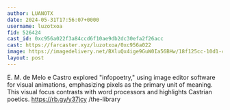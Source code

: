 ```yaml
---
author: LUANOTX
date: 2024-05-31T17:56:07+0000
username: luzotxoa
fid: 526424
cast_id: 0xc956a022f3a84ccd6f10ae9db2dc30efa2f26acc
cast: https://farcaster.xyz/luzotxoa/0xc956a022
image: https://imagedelivery.net/BXluQx4ige9GuW0Ia56BHw/18f125cc-10d1-48c0-ed33-b14b18a1a100/original
layout: post
---
```


E. M. de Melo e Castro explored "infopoetry," using image editor software for visual animations, emphasizing pixels as the primary unit of meaning. This visual focus contrasts with word processors and highlights Castrian poetics. https://rb.gy/y37jcy
/the-library

<img src='https://imagedelivery.net/BXluQx4ige9GuW0Ia56BHw/18f125cc-10d1-48c0-ed33-b14b18a1a100/original' alt='' referrerpolicy='no-referrer'/>
<img src='https://imagedelivery.net/BXluQx4ige9GuW0Ia56BHw/4056066f-fda5-411c-2262-df3979d8bd00/original' alt='' referrerpolicy='no-referrer'/>
